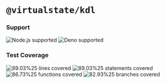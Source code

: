 # `@virtualstate/kdl`

[//]: # (badges)

### Support

 ![Node.js supported](https://img.shields.io/badge/node-%3E%3D16.0.0-blue) ![Deno supported](https://img.shields.io/badge/deno-%3E%3D1.17.0-blue) 

### Test Coverage

 ![89.03%25 lines covered](https://img.shields.io/badge/lines-89.03%25-brightgreen) ![89.03%25 statements covered](https://img.shields.io/badge/statements-89.03%25-brightgreen) ![86.73%25 functions covered](https://img.shields.io/badge/functions-86.73%25-brightgreen) ![82.93%25 branches covered](https://img.shields.io/badge/branches-82.93%25-brightgreen)

[//]: # (badges)

